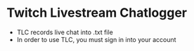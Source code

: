 # Twitch Livestream Chatlogger
- TLC records live chat into .txt file
- In order to use TLC, you must sign in into your account
